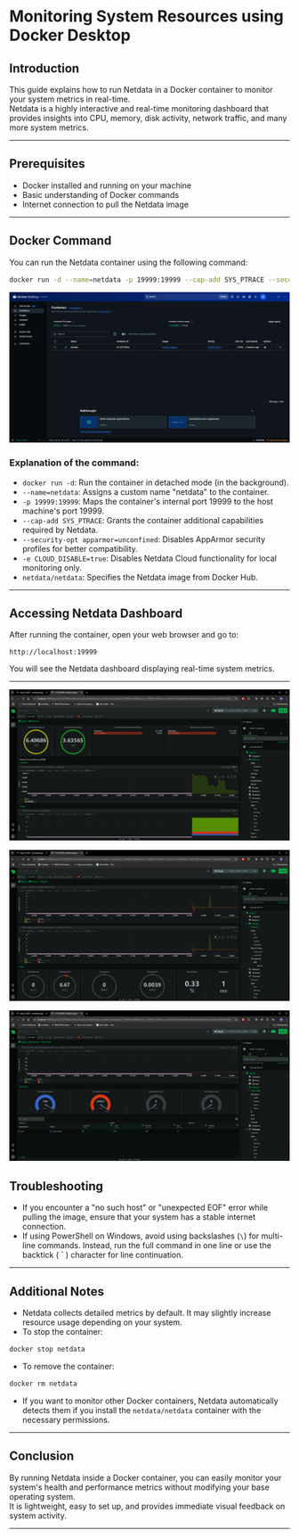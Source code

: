 
# Monitoring System Resources using Docker Desktop

## Introduction
This guide explains how to run Netdata in a Docker container to monitor your system metrics in real-time.  
Netdata is a highly interactive and real-time monitoring dashboard that provides insights into CPU, memory, disk activity, network traffic, and many more system metrics.

---

## Prerequisites
- Docker installed and running on your machine
- Basic understanding of Docker commands
- Internet connection to pull the Netdata image

---

## Docker Command

You can run the Netdata container using the following command:

```bash
docker run -d --name=netdata -p 19999:19999 --cap-add SYS_PTRACE --security-opt apparmor=unconfined -e CLOUD_DISABLE=true netdata/netdata
```
![Docker container Running State](./pictures/Screenshot%202025-04-17%20215852.png)

### Explanation of the command:
- `docker run -d`: Run the container in detached mode (in the background).
- `--name=netdata`: Assigns a custom name "netdata" to the container.
- `-p 19999:19999`: Maps the container's internal port 19999 to the host machine's port 19999.
- `--cap-add SYS_PTRACE`: Grants the container additional capabilities required by Netdata.
- `--security-opt apparmor=unconfined`: Disables AppArmor security profiles for better compatibility.
- `-e CLOUD_DISABLE=true`: Disables Netdata Cloud functionality for local monitoring only.
- `netdata/netdata`: Specifies the Netdata image from Docker Hub.

---

## Accessing Netdata Dashboard
After running the container, open your web browser and go to:

```
http://localhost:19999
```

You will see the Netdata dashboard displaying real-time system metrics.

---
![Ram Utilization](./pictures/Screenshot%202025-04-17%20220452.png)

![Memory Utilization Metrics](./pictures/Screenshot%202025-04-17%20220509.png)

![Network Metrics](./pictures/Screenshot%202025-04-17%20220522.png)

## Troubleshooting
- If you encounter a "no such host" or "unexpected EOF" error while pulling the image, ensure that your system has a stable internet connection.
- If using PowerShell on Windows, avoid using backslashes (`\`) for multi-line commands. Instead, run the full command in one line or use the backtick ( ` ) character for line continuation.

---

## Additional Notes
- Netdata collects detailed metrics by default. It may slightly increase resource usage depending on your system.
- To stop the container:

```bash
docker stop netdata
```

- To remove the container:

```bash
docker rm netdata
```

- If you want to monitor other Docker containers, Netdata automatically detects them if you install the `netdata/netdata` container with the necessary permissions.

---

## Conclusion
By running Netdata inside a Docker container, you can easily monitor your system's health and performance metrics without modifying your base operating system.  
It is lightweight, easy to set up, and provides immediate visual feedback on system activity.

---
